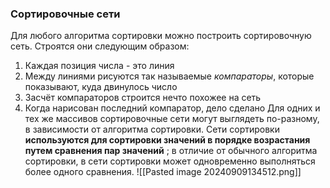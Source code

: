 ### Сортировочные сети
Для любого алгоритма сортировки можно построить сортировочную сеть. 
Строятся они следующим образом:
1. Каждая позиция числа - это линия
2. Между линиями рисуются так называемые *компараторы*, которые показывают, куда двинулось число
3. Засчёт компараторов строится нечто похожее на сеть
4. Когда нарисован последний компаратор, дело сделано
Для одних и тех же массивов сортировочные сети могут выглядеть по-разному, в зависимости от алгоритма сортировки.
Сети сортировки **используются для сортировки значений в порядке возрастания путем сравнения пар значений** ; в отличие от обычного алгоритма сортировки, в сети сортировки может одновременно выполняться более одного сравнения.
![[Pasted image 20240909134512.png]]